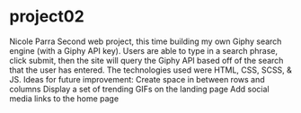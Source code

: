 # project02
Nicole Parra
Second web project, this time building my own Giphy search engine (with a Giphy API key).
Users are able to type in a search phrase, click submit, then the site will query the Giphy API based off of the search that the user has entered.
The technologies used were HTML, CSS, SCSS, & JS. 
Ideas for future improvement:
    Create space in between rows and columns
    Display a set of trending GIFs on the landing page
    Add social media links to the home page
